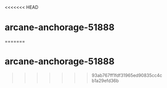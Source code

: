 <<<<<<< HEAD
# arcane-anchorage-51888
=======
# arcane-anchorage-51888
>>>>>>> 93ab767ff1fdf31965ed90835cc4cb1a29efd36b
